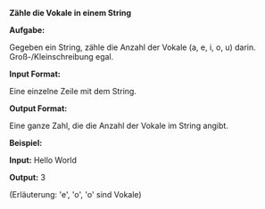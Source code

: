 **Zähle die Vokale in einem String**

**Aufgabe:**

Gegeben ein String, zähle die Anzahl der Vokale (a, e, i, o, u) darin. Groß-/Kleinschreibung egal.

**Input Format:**

Eine einzelne Zeile mit dem String.

**Output Format:**

Eine ganze Zahl, die die Anzahl der Vokale im String angibt.

**Beispiel:**

**Input:**
Hello World

**Output:**
3

(Erläuterung: 'e', 'o', 'o' sind Vokale)
